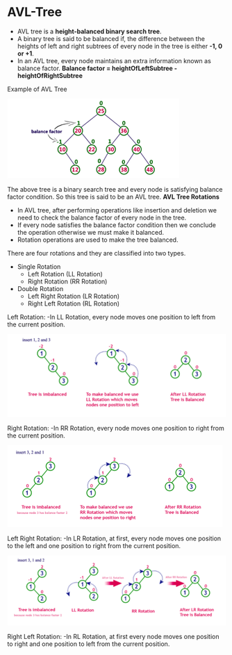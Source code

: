 # AVL-Tree

- AVL tree is a **height-balanced binary search tree**.
- A binary tree is said to be balanced if, the difference between the heights of left and right subtrees of every node in the tree is either **-1, 0 or +1**. 
- In an AVL tree, every node maintains an extra information known as balance factor. 
              **Balance factor = heightOfLeftSubtree - heightOfRightSubtree**
               
Example of AVL Tree

![AVL Tree](https://github.com/Rajeswari-0209/AVL-Tree/blob/main/AVL-Tree.png)

The above tree is a binary search tree and every node is satisfying balance factor condition. So this tree is said to be an AVL tree.
**AVL Tree Rotations**
- In AVL tree, after performing operations like insertion and deletion we need to check the balance factor of every node in the tree.
- If every node satisfies the balance factor condition then we conclude the operation otherwise we must make it balanced. 
- Rotation operations are used to make the tree balanced.
<p>There are four rotations and they are classified into two types.</p>

* Single Rotation
  * Left Rotation (LL Rotation)
  * Right Rotation (RR Rotation)
* Double Rotation
  * Left Right Rotation (LR Rotation)
  * Right Left Rotation (RL Rotation)
<p>
Left Rotation:
  -In LL Rotation, every node moves one position to left from the current position. 
  </p>
  
  ![AVL Tree](https://github.com/Rajeswari-0209/AVL-Tree/blob/main/LL-Rotation.png)
 
  <p>
Right Rotation:
 -In RR Rotation, every node moves one position to right from the current position.
</p>

 ![AVL Tree](https://github.com/Rajeswari-0209/AVL-Tree/blob/main/RR-Rotation.png)
 
 <p>
Left Right Rotation:
 -In LR Rotation, at first, every node moves one position to the left and one position to right from the current position.
</p>

![AVL Tree](https://github.com/Rajeswari-0209/AVL-Tree/blob/main/LR-Rotation.png)

 <p>
Right Left Rotation:
 -In RL Rotation, at first every node moves one position to right and one position to left from the current position. </p>
              

